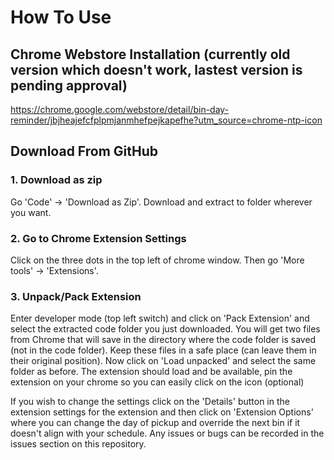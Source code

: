 # How To Use
## Chrome Webstore Installation (currently old version which doesn't work, lastest version is pending approval)
https://chrome.google.com/webstore/detail/bin-day-reminder/jbjheajefcfplpmjanmhefpejkapefhe?utm_source=chrome-ntp-icon
## Download From GitHub
### 1. Download as zip
Go 'Code' -> 'Download as Zip'. Download and extract to folder wherever you want.

### 2. Go to Chrome Extension Settings
Click on the three dots in the top left of chrome window. Then go 'More tools' -> 'Extensions'.

### 3. Unpack/Pack Extension
Enter developer mode (top left switch) and click on 'Pack Extension' and select the extracted code folder you just downloaded. You will get two files from Chrome that will save in the directory where the code folder is saved (not in the code folder). Keep these files in a safe place (can leave them in their original position).
Now click on 'Load unpacked' and select the same folder as before. The extension should load and be available, pin the extension on your chrome so you can easily click on the icon (optional)

If you wish to change the settings click on the 'Details' button in the extension settings for the extension and then click on 'Extension Options' where you can change the day of pickup and override the next bin if it doesn't align with your schedule.
Any issues or bugs can be recorded in the issues section on this repository.


